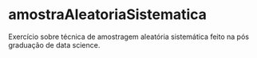 # amostraAleatoriaSistematica
Exercício sobre técnica de amostragem aleatória sistemática feito na pós graduação de data science.
